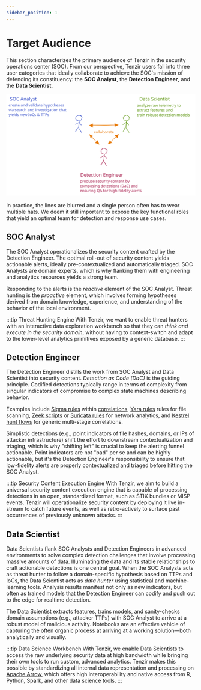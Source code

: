 ```yaml
---
sidebar_position: 1
---
```


# Target Audience

This section characterizes the primary audience of Tenzir in the security
operations center (SOC). From our perspective, Tenzir users fall into three user
categories that ideally collaborate to achieve the SOC's mission of defending
its constituency: the **SOC Analyst**, the **Detection Engineer**, and the
**Data Scientist**.

![Personae](personae.excalidraw.svg)

In practice, the lines are blurred and a single person often has to wear
multiple hats. We deem it still important to expose the key functional roles
that yield an optimal team for detection and response use cases.

## SOC Analyst

The SOC Analyst operationalizes the security content crafted by the Detection
Engineer. The optimal roll-out of security content yields actionable alerts,
ideally pre-contextualized and automatically triaged. SOC Analysts are domain
experts, which is why flanking them with engineering and analytics resources
yields a strong team.

Responding to the alerts is the *reactive* element of the SOC Analyst. Threat
hunting is the *proactive* element, which involves forming hypotheses derived
from domain knowledge, experience, and understanding of the behavior of the
local environment.

:::tip Threat Hunting Engine
With Tenzir, we want to enable threat hunters with an interactive data
exploration workbench so that they can *think and execute in the security
domain*, without having to context-switch and adapt to the lower-level analytics
primitives exposed by a generic database.
:::

## Detection Engineer

The Detection Engineer distills the work from SOC Analyst and Data Scientist
into security content. *Detection as Code (DaC)* is the guiding principle.
Codified detections typically range in terms of complexity from singular
indicators of compromise to complex state machines describing behavior.

Examples include [Sigma rules](https://github.com/SigmaHQ/sigma) within
[correlations](https://github.com/SigmaHQ/sigma/wiki/Specification:-Sigma-Correlations),
[Yara rules](https://yara.readthedocs.io/) rules for file scanning, [Zeek
scripts](https://zeek.org) or [Suricata rules](https://suricata.io/) for network
analytics, and [Kestrel hunt flows](https://kestrel.readthedocs.io/) for generic
multi-stage correlations.

Simplistic detections (e.g., point indicators of file hashes, domains, or IPs of
attacker infrastructure) shift the effort to downstream contextualization and
triaging, which is why "shifting left" is crucial to keep the alerting funnel
actionable. Point indicators are not "bad" per se and can be highly actionable,
but it's the Detection Engineer's responsibility to ensure that low-fidelity
alerts are properly contextualized and triaged before hitting the SOC Analyst.

:::tip Security Content Execution Engine
With Tenzir, we aim to build a universal security content execution engine that
is capable of processing detections in an open, standardized format, such as
STIX bundles or MISP events. Tenzir will operationalize security content by
deploying it live in-stream to catch future events, as well as retro-actively to
surface past occurrences of previously unknown attacks.
:::

## Data Scientist

Data Scientists flank SOC Analysts and Detection Engineers in advanced
environments to solve complex detection challenges that involve processing
massive amounts of data. Illuminating the data and its stable relationships
to craft actionable detections is one central goal. When the SOC Analysts acts
as threat hunter to follow a domain-specific hypothesis based on TTPs and IoCs,
the Data Scientist acts as *data hunter* using statistical and machine-learning
tools. Analysis results manifest not only as new indicators, but often as
trained models that the Detection Engineer can codify and push out to the edge
for realtime detection.

The Data Scientist extracts features, trains models, and sanity-checks domain
assumptions (e.g., attacker TTPs) with SOC Analyst to arrive at a robust
model of malicious activity. Notebooks are an effective vehicle of capturing the
often organic process at arriving at a working solution—both analytically and
visually.

:::tip Data Science Workbench
With Tenzir, we enable Data Scientists to access the raw underlying security
data at high bandwidth while bringing their own tools to run custom, advanced
analytics. Tenzir makes this possible by standardizing all internal data
representation and processing on [Apache Arrow](https://arrow.apache.org), which
offers high interoperability and native access from R, Python, Spark, and other
data science tools.
:::
